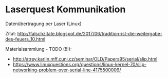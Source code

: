 # Laserquest Kommunikation 
Datenübertragung per Laser (Linux)

Zitat: http://falschzitate.blogspot.de/2017/06/tradition-ist-die-weitergabe-des-feuers_10.html

Materialsammlung - TODO (!!!):
* http://atrey.karlin.mff.cuni.cz/seminar/OLD/Papers95/serial/slip.html
* https://www.linuxquestions.org/questions/linux-kernel-70/slip-networking-problem-over-serial-line-4175500009/

